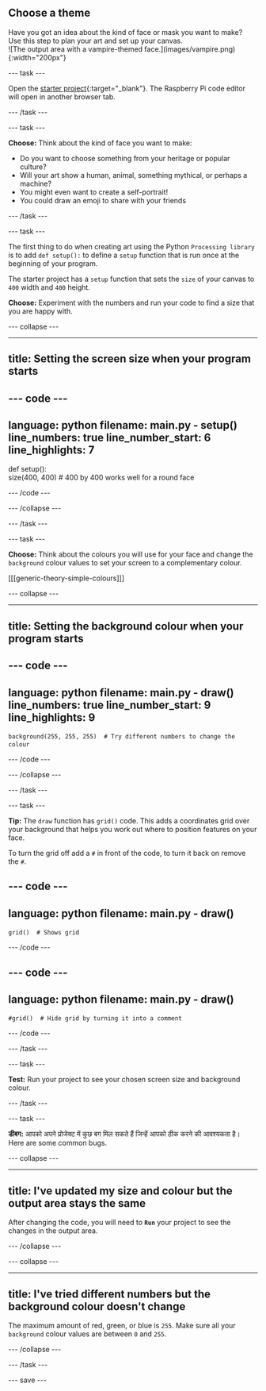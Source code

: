 ## Choose a theme

<div style="display: flex; flex-wrap: wrap">
<div style="flex-basis: 200px; flex-grow: 1; margin-right: 15px;">
Have you got an idea about the kind of face or mask you want to make? Use this step to plan your art and set up your canvas.
</div>
<div>
![The output area with a vampire-themed face.](images/vampire.png){:width="200px"}
</div>
</div>

--- task ---

Open the [starter project](https://editor.raspberrypi.org/en/projects/make-face-starter){:target="_blank"}. The Raspberry Pi code editor will open in another browser tab.

--- /task ---

--- task ---

**Choose:** Think about the kind of face you want to make:
+ Do you want to choose something from your heritage or popular culture?
+ Will your art show a human, animal, something mythical, or perhaps a machine?
+ You might even want to create a self-portrait!
+ You could draw an emoji to share with your friends

--- /task ---

--- task ---

The first thing to do when creating art using the Python `Processing library` is to add `def setup():` to define a `setup` function that is run once at the beginning of your program.

The starter project has a `setup` function that sets the `size` of your canvas to `400` width and `400` height.

**Choose:** Experiment with the numbers and run your code to find a size that you are happy with.

--- collapse ---

---
title: Setting the screen size when your program starts
---

--- code ---
---
language: python filename: main.py - setup() line_numbers: true line_number_start: 6
line_highlights: 7
---
def setup():   
size(400, 400)  # 400 by 400 works well for a round face

--- /code ---

--- /collapse ---

--- /task ---

--- task ---

**Choose:** Think about the colours you will use for your face and change the `background` colour values to set your screen to a complementary colour.

[[[generic-theory-simple-colours]]]

--- collapse ---

---
title: Setting the background colour when your program starts
---

--- code ---
---
language: python filename: main.py - draw() line_numbers: true line_number_start: 9
line_highlights: 9
---

    background(255, 255, 255)  # Try different numbers to change the colour

--- /code ---

--- /collapse ---

--- /task ---

--- task ---

**Tip:** The `draw` function has `grid()` code. This adds a coordinates grid over your background that helps you work out where to position features on your face.

To turn the grid off add a `#` in front of the code, to turn it back on remove the `#`.

--- code ---
---
language: python
filename: main.py - draw()
---

    grid()  # Shows grid

--- /code ---

--- code ---
---
language: python
filename: main.py - draw()
---

    #grid()  # Hide grid by turning it into a comment

--- /code ---

--- /task ---

--- task ---

**Test:** Run your project to see your chosen screen size and background colour.

--- /task ---

--- task ---

**डीबग:** आपको अपने प्रोजेक्ट में कुछ बग मिल सकते हैं जिन्हें आपको ठीक करने की आवश्यकता है। Here are some common bugs.

--- collapse ---

---
title: I've updated my size and colour but the output area stays the same
---

After changing the code, you will need to **`Run`** your project to see the changes in the output area.

--- /collapse ---

--- collapse ---

---
title: I've tried different numbers but the background colour doesn't change
---

The maximum amount of red, green, or blue is `255`. Make sure all your `background` colour values are between `0` and `255`.

--- /collapse ---

--- /task ---

--- save ---
